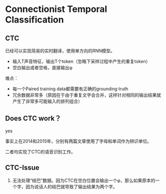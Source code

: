 # Connectionist Temporal Classification

## CTC

已经可以实现简易的实时翻译，使用单方向的RNN模型。

- 输入T声音特征，输出T个token（忽略下采样过程中产生的重复token）
- 空白输出或者空格，直接输出φ

难点：

- 每一个Paired training data都需要有正确的grounding truth
- 冗余数据非常多（原因在于由于重复文字会合并，这样针对相同的输出结果就产生了非常多可能输入的排列组合）

## Does CTC work？

yes

事实上在2014和2015年，分别有两篇文章使用了字母和单词作为辨识单位。

二者均实现了CTC的语音识别工作。

## CTC-Issue

1. 无法处理“结巴”数据。因为CTC在空白位置会输出一个φ，那么如果原本的一个字，因为说话人的结巴就导致了输出结果为两个字。